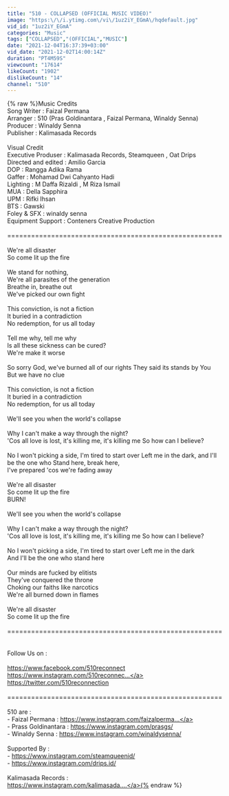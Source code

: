 ```yaml
---
title: "510 - COLLAPSED (OFFICIAL MUSIC VIDEO)"
image: "https:\/\/i.ytimg.com\/vi\/1uz2iY_EGmA\/hqdefault.jpg"
vid_id: "1uz2iY_EGmA"
categories: "Music"
tags: ["COLLAPSED","(OFFICIAL","MUSIC"]
date: "2021-12-04T16:37:39+03:00"
vid_date: "2021-12-02T14:00:14Z"
duration: "PT4M59S"
viewcount: "17614"
likeCount: "1902"
dislikeCount: "14"
channel: "510"
---
```

{% raw %}Music Credits<br />Song Writer : Faizal Permana<br />Arranger : 510 (Pras Goldinantara , Faizal Permana, Winaldy Senna)<br />Producer : Winaldy Senna<br />Publisher : Kalimasada Records<br /><br />Visual Credit<br />Executive Produser : Kalimasada Records, Steamqueen , Oat Drips<br />Directed and edited  : Amilio Garcia<br />DOP : Rangga Adika Rama<br />Gaffer : Mohamad Dwi Cahyanto Hadi<br />Lighting  : M Daffa Rizaldi , M Riza Ismail<br />MUA : Della Sapphira<br />UPM : Rifki Ihsan<br />BTS : Gawski<br />Foley &amp; SFX : winaldy senna<br />Equipment Support : Conteners Creative Production<br /><br />======================================================<br /><br />We're all disaster <br />So come lit up the fire<br /><br />We stand for nothing,<br />We're all parasites of the generation <br />Breathe in, breathe out<br />We've picked our own fight <br /><br />This conviction, is not a fiction <br />It buried in a contradiction <br />No redemption, for us all today<br /><br />Tell me why, tell me why <br />Is all these sickness can be cured?<br />We're make it worse<br /><br />So sorry God, we've burned all of our rights They said its stands by You<br />But we have no clue<br /><br />This conviction, is not a fiction <br />It buried in a contradiction <br />No redemption, for us all today<br /><br />We'll see you when the world's collapse <br /><br />Why I can't make a way through the night?<br />'Cos all love is lost, it's killing me, it's killing me So how can I believe?<br /><br />No I won't picking a side, I'm tired to start over Left me in the dark, and I'll be the one who Stand here, break here,<br />I've prepared 'cos we're fading away<br /><br />We're all disaster<br />So come lit up the fire<br />BURN!<br /><br />We'll see you when the world's collapse <br /><br />Why I can't make a way through the night?<br />'Cos all love is lost, it's killing me, it's killing me So how can I believe?<br /><br />No I won't picking a side, I'm tired to start over Left me in the dark<br />And I'll be the one who stand here<br /><br />Our minds are fucked by elitists<br />They've conquered the throne<br />Choking our faiths like narcotics<br />We're all burned down in flames<br /><br />We're all disaster<br />So come lit up the fire<br /><br />======================================================<br /><br /><br />Follow Us on :<br /><br /><a rel="nofollow" target="blank" href="https://www.facebook.com/510reconnect">https://www.facebook.com/510reconnect</a><br /><a rel="nofollow" target="blank" href="https://www.instagram.com/510reconnec...">https://www.instagram.com/510reconnec...</a><br /><a rel="nofollow" target="blank" href="https://twitter.com/510reconnection">https://twitter.com/510reconnection</a><br /><br />======================================================<br /><br />510 are :<br />- Faizal Permana : <a rel="nofollow" target="blank" href="https://www.instagram.com/faizalperma...">https://www.instagram.com/faizalperma...</a><br />- Prass Goldinantara : <a rel="nofollow" target="blank" href="https://www.instagram.com/prasgs/">https://www.instagram.com/prasgs/</a><br />- Winaldy Senna : <a rel="nofollow" target="blank" href="https://www.instagram.com/winaldysenna/">https://www.instagram.com/winaldysenna/</a><br /><br />Supported By :<br />- <a rel="nofollow" target="blank" href="https://www.instagram.com/steamqueenid/">https://www.instagram.com/steamqueenid/</a><br />- <a rel="nofollow" target="blank" href="https://www.instagram.com/drips.id/">https://www.instagram.com/drips.id/</a><br /><br />Kalimasada Records :<br /><a rel="nofollow" target="blank" href="https://www.instagram.com/kalimasada....">https://www.instagram.com/kalimasada....</a>{% endraw %}
